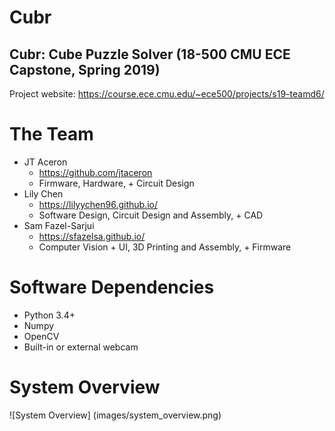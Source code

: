 # Cubr
## Cubr: Cube Puzzle Solver (18-500 CMU ECE Capstone, Spring 2019)
Project website: https://course.ece.cmu.edu/~ece500/projects/s19-teamd6/

# The Team
- JT Aceron
  - https://github.com/jtaceron
  - Firmware, Hardware, + Circuit Design
- Lily Chen
  - https://lilyychen96.github.io/
  - Software Design, Circuit Design and Assembly, + CAD
- Sam Fazel-Sarjui
  - https://sfazelsa.github.io/
  - Computer Vision + UI, 3D Printing and Assembly, + Firmware

# Software Dependencies
- Python 3.4+
- Numpy
- OpenCV
- Built-in or external webcam

# System Overview
![System Overview] (images/system_overview.png)
